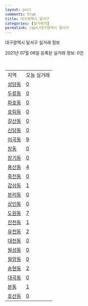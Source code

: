 ```yaml
---
layout: post
comments: true
title: 대구광역시 달서구
categories: [실거래가]
permalink: /apt/대구광역시 달서구
---
```


대구광역시 달서구 실거래 정보

2021년 07월 08일 등록된 실거래 정보: 0건

<script type="text/javascript">
  google.charts.load('current', {'packages':['corechart']});
  google.charts.setOnLoadCallback(drawChart);

  function drawChart() {
    var data = google.visualization.arrayToDataTable([['거래일', '매매', '전월세', '전매'], ['20-07', 959, 415, 130], ['20-08', 1018, 428, 100], ['20-09', 1203, 385, 104], ['20-10', 1419, 428, 177], ['20-11', 1533, 467, 383], ['20-12', 793, 457, 317], ['21-01', 331, 386, 44], ['21-02', 276, 383, 79], ['21-03', 371, 427, 23], ['21-04', 347, 379, 33], ['21-05', 450, 388, 32], ['21-06', 174, 225, 7], ['21-07', 7, 21, 0]]);

    var options = {
      title: '최근 유형별 거래량 추이',
      legend: { position: 'bottom' }
    };

    var chart = new google.visualization.LineChart(document.getElementById('columnchart_material'));
    chart.draw(data, (options));
  }
</script>

<div id="columnchart_material" style="width: 95%; margin-left: -35px"></div>
<br>
<table class="sortable">
  <tr>
    <td>지역</td>
    <td>오늘 실거래</td>
  </tr>

  
  <tr class="item">
    <td><a href="대구광역시 달서구 성당동">성당동</a></td>
    <td><a href="대구광역시 달서구 성당동">0</a></td>
  </tr>
    

  <tr class="item">
    <td><a href="대구광역시 달서구 두류동">두류동</a></td>
    <td><a href="대구광역시 달서구 두류동">0</a></td>
  </tr>
    

  <tr class="item">
    <td><a href="대구광역시 달서구 파호동">파호동</a></td>
    <td><a href="대구광역시 달서구 파호동">0</a></td>
  </tr>
    

  <tr class="item">
    <td><a href="대구광역시 달서구 호림동">호림동</a></td>
    <td><a href="대구광역시 달서구 호림동">0</a></td>
  </tr>
    

  <tr class="item">
    <td><a href="대구광역시 달서구 갈산동">갈산동</a></td>
    <td><a href="대구광역시 달서구 갈산동">0</a></td>
  </tr>
    

  <tr class="item">
    <td><a href="대구광역시 달서구 신당동">신당동</a></td>
    <td><a href="대구광역시 달서구 신당동">0</a></td>
  </tr>
    

  <tr class="item">
    <td><a href="대구광역시 달서구 이곡동">이곡동</a></td>
    <td><a href="대구광역시 달서구 이곡동">9</a></td>
  </tr>
    

  <tr class="item">
    <td><a href="대구광역시 달서구 장동">장동</a></td>
    <td><a href="대구광역시 달서구 장동">0</a></td>
  </tr>
    

  <tr class="item">
    <td><a href="대구광역시 달서구 장기동">장기동</a></td>
    <td><a href="대구광역시 달서구 장기동">0</a></td>
  </tr>
    

  <tr class="item">
    <td><a href="대구광역시 달서구 용산동">용산동</a></td>
    <td><a href="대구광역시 달서구 용산동">4</a></td>
  </tr>
    

  <tr class="item">
    <td><a href="대구광역시 달서구 죽전동">죽전동</a></td>
    <td><a href="대구광역시 달서구 죽전동">0</a></td>
  </tr>
    

  <tr class="item">
    <td><a href="대구광역시 달서구 감삼동">감삼동</a></td>
    <td><a href="대구광역시 달서구 감삼동">1</a></td>
  </tr>
    

  <tr class="item">
    <td><a href="대구광역시 달서구 본리동">본리동</a></td>
    <td><a href="대구광역시 달서구 본리동">0</a></td>
  </tr>
    

  <tr class="item">
    <td><a href="대구광역시 달서구 상인동">상인동</a></td>
    <td><a href="대구광역시 달서구 상인동">0</a></td>
  </tr>
    

  <tr class="item">
    <td><a href="대구광역시 달서구 도원동">도원동</a></td>
    <td><a href="대구광역시 달서구 도원동">7</a></td>
  </tr>
    

  <tr class="item">
    <td><a href="대구광역시 달서구 진천동">진천동</a></td>
    <td><a href="대구광역시 달서구 진천동">1</a></td>
  </tr>
    

  <tr class="item">
    <td><a href="대구광역시 달서구 유천동">유천동</a></td>
    <td><a href="대구광역시 달서구 유천동">2</a></td>
  </tr>
    

  <tr class="item">
    <td><a href="대구광역시 달서구 대천동">대천동</a></td>
    <td><a href="대구광역시 달서구 대천동">0</a></td>
  </tr>
    

  <tr class="item">
    <td><a href="대구광역시 달서구 월성동">월성동</a></td>
    <td><a href="대구광역시 달서구 월성동">0</a></td>
  </tr>
    

  <tr class="item">
    <td><a href="대구광역시 달서구 월암동">월암동</a></td>
    <td><a href="대구광역시 달서구 월암동">0</a></td>
  </tr>
    

  <tr class="item">
    <td><a href="대구광역시 달서구 송현동">송현동</a></td>
    <td><a href="대구광역시 달서구 송현동">2</a></td>
  </tr>
    

  <tr class="item">
    <td><a href="대구광역시 달서구 대곡동">대곡동</a></td>
    <td><a href="대구광역시 달서구 대곡동">0</a></td>
  </tr>
    

  <tr class="item">
    <td><a href="대구광역시 달서구 본동">본동</a></td>
    <td><a href="대구광역시 달서구 본동">1</a></td>
  </tr>
    

  <tr class="item">
    <td><a href="대구광역시 달서구 호산동">호산동</a></td>
    <td><a href="대구광역시 달서구 호산동">0</a></td>
  </tr>
    


</table>


    